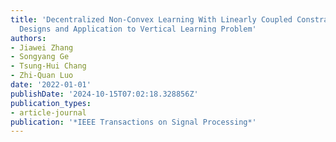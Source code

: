 ```yaml
---
title: 'Decentralized Non-Convex Learning With Linearly Coupled Constraints: Algorithm
  Designs and Application to Vertical Learning Problem'
authors:
- Jiawei Zhang
- Songyang Ge
- Tsung-Hui Chang
- Zhi-Quan Luo
date: '2022-01-01'
publishDate: '2024-10-15T07:02:18.328856Z'
publication_types:
- article-journal
publication: '*IEEE Transactions on Signal Processing*'
---
```

